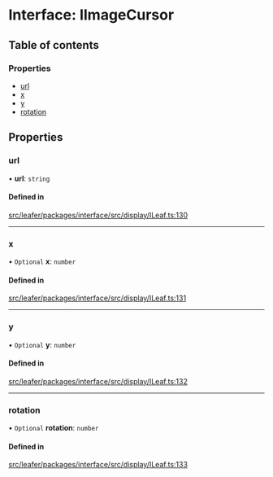 # Interface: IImageCursor

## Table of contents

### Properties

- [url](IImageCursor.md#url)
- [x](IImageCursor.md#x)
- [y](IImageCursor.md#y)
- [rotation](IImageCursor.md#rotation)

## Properties

### url

• **url**: `string`

#### Defined in

[src/leafer/packages/interface/src/display/ILeaf.ts:130](https://github.com/leaferjs/leafer/blob/c0a3cd1f6ba179c1348a90558ab02097cb535d9a/packages/interface/src/display/ILeaf.ts#L130)

___

### x

• `Optional` **x**: `number`

#### Defined in

[src/leafer/packages/interface/src/display/ILeaf.ts:131](https://github.com/leaferjs/leafer/blob/c0a3cd1f6ba179c1348a90558ab02097cb535d9a/packages/interface/src/display/ILeaf.ts#L131)

___

### y

• `Optional` **y**: `number`

#### Defined in

[src/leafer/packages/interface/src/display/ILeaf.ts:132](https://github.com/leaferjs/leafer/blob/c0a3cd1f6ba179c1348a90558ab02097cb535d9a/packages/interface/src/display/ILeaf.ts#L132)

___

### rotation

• `Optional` **rotation**: `number`

#### Defined in

[src/leafer/packages/interface/src/display/ILeaf.ts:133](https://github.com/leaferjs/leafer/blob/c0a3cd1f6ba179c1348a90558ab02097cb535d9a/packages/interface/src/display/ILeaf.ts#L133)
